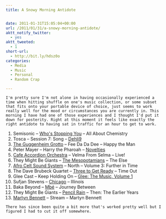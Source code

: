 ```yaml
---
title: A Snowy Morning Antidote


date: 2011-01-31T15:05:04+00:00
url: /2011/01/31/a-snowy-morning-antidote/
aktt_notify_twitter:
  - yes
aktt_tweeted:
  - 1
short-url:
  - http://bit.ly/hdsz0o
categories:
  - Media
  - Music
  - Personal
  - Random Crap

---
```

<div class='microid-mailto+http:sha1:d0755b0c246b36862f1c73f7872482869aeb9ed3'>
  
    I'm pretty sure I'm not alone in having occasionally experienced a time when hitting shuffle on one's music collection, or some subset that fits onto your portable device of choice, just seems to work really well for the mood or circumstances you are currently in. This morning I have had one of those experiences and I thought I'd put it down for posterity. Right at this moment it feels like exactly the right antidote to having sat in traffic for an hour to get to work.
  
  
  <ol>
    <li>
      Semisonic &#8211; <a href="http://www.bing.com/music/songs/search?q=Semisonic+who's+stopping+you">Who's Stopping You</a> &#8211; All About Chemistry
    </li>
    <li>
      Tosca &#8211; Session 7: Song &#8211; <a href="http://www.bing.com/music/albums/detail?q=Tosca+Dehli9&#038;albumID=C5FE5600-0100-11DB-89CA-0019B92A3933">Dehli9</a>
    </li>
    <li>
      <a href="http://www.guggenheimgrotto.com/">The Guggenheim Grotto</a> &#8211; Fee Da Da Dee &#8211; Happy the Man
    </li>
    <li>
      Peter Mayer &#8211; Harry the Pharoah &#8211; <a href="http://www.bing.com/music/albums/detail?q=Peter+Mayer+Novelties&#038;albumID=DF470A02-0100-11DB-89CA-0019B92A3933&#038;FORM=DTPMUO">Novelties</a>
    </li>
    <li>
      <a href="http://cafeaccordion.com/">Cafe Accordion Orchestra</a> &#8211; Velma From Selma &#8211; Live!
    </li>
    <li>
      They Might Be Giants &#8211; <a href="http://www.bing.com/music/songs/search?q=They+Might+Be+Giants+The+Mesopotamians&#038;qpvt=they+might+be+giants+the+mesopotamians">The Mesopotamians</a> &#8211; The Else
    </li>
    <li>
      <a href="http://afroceltsoundsystem.net/">Afro Celt Sound System</a> &#8211; North &#8211; Volume 3: Further in Time
    </li>
    <li>
      The Dave Brubeck Quartet &#8211; <a href="http://www.bing.com/music/songs/search?q=Dave+Brubeck+Three+To+Get+Ready&#038;qpvt=Dave+Brubeck+Three+to+Get+Ready">Three to Get Ready</a> &#8211; Time Out
    </li>
    <li>
      Glee Cast &#8211; Keep Holding On &#8211; <a href="http://www.bing.com/music/songs/search?q=glee+the+music+vol+1&#038;go=&#038;form=VBREQY&#038;qs=AS&#038;sk=AS3&#038;pq=glee+the+music&#038;sp=4&#038;sc=8-14">Glee: The Music, Volume 1</a>
    </li>
    <li>
      Sufjan Stevens &#8211; <a href="http://www.bing.com/music/songs/search?q=Sufjan+Stevens+Chicago&#038;go=&#038;form=VBREQY&#038;qs=n&#038;sk=&#038;sc=7-22">Chicago</a> &#8211; Illinois
    </li>
    <li>
      Baka Beyond &#8211; <a href="http://www.bing.com/music/songs/search?q=Baka+Beyond+-+Mb%C3%A9&#038;go=&#038;form=VBREQY&#038;qs=n&#038;sk=&#038;sc=1-17">Mbé</a> &#8211; Journey Between
    </li>
    <li>
      They Might Be Giants &#8211; <a href="http://www.bing.com/music/songs/search?q=They+Might+Be+Giants+-+Pencil+Rain&#038;go=&#038;form=DTPMUS&#038;qs=n&#038;sk=">Pencil Rain</a> &#8211; Then: The Earlier Years
    </li>
    <li>
      <a href="http://martynbennett.com/">Martyn Bennett</a> &#8211; Stream &#8211; Martyn Bennett
    </li>
  </ol>
  
  
    There has since been quite a bit more that's worked pretty well but I figured I had to cut it off somewhere.
  
